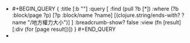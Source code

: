 - #+BEGIN_QUERY
  {
  :title [:b ""]
  :query [
   :find (pull ?b [*])
         :where
         (?b :block/page ?p)
         [?p :block/name ?name]
         [(clojure.string/ends-with? ?name "/地方權力大小")]
  ]
  :breadcrumb-show? false
  :view (fn [result]
         [:div
          (for [page result])])
  }
  #+END_QUERY
-